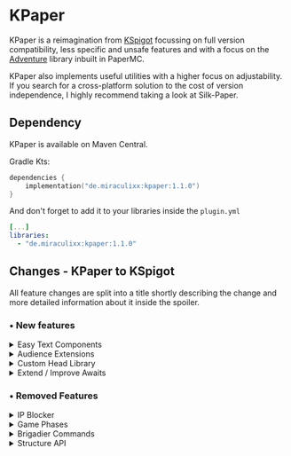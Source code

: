 # KPaper

KPaper is a reimagination from [KSpigot](https://github.com/jakobkmar/KSpigot) focussing on full version compatibility, 
less specific and unsafe features and with a focus on the [Adventure](https://docs.advntr.dev/getting-started.html) library inbuilt in PaperMC.

KPaper also implements useful utilities with a higher focus on adjustability.
If you search for a cross-platform solution to 
the cost of version independence, I highly recommend taking a look at Silk-Paper.

## Dependency

KPaper is available on Maven Central.

Gradle Kts:

```kt
dependencies {
    implementation("de.miraculixx:kpaper:1.1.0")
}
```
And don't forget to add it to your libraries inside the ``plugin.yml``
````yml
[...]
libraries:
  - "de.miraculixx:kpaper:1.1.0"
````

## Changes - KPaper to KSpigot 
All feature changes are split into a title shortly describing the change and more detailed information about it inside the spoiler.
### • New features 
<details>
  <summary>Easy Text Components</summary>
Adventure's text component system is very close to Minecraft's original message system covering all features to the cost of 
becoming very messy quickly. 

KPaper now features a bunch of extension functions and entry functions to work with text components without writing a lot more code.

Example: "Click here to open the url" where 'here' should open a link and is highlighted by color and underlined.
```kotlin
//Without KPaper
Component.text("Click ")
    .color(NamedTextColor.GRAY)
    .append(
        Component.text("here")
            .color(NamedTextColor.BLUE)
            .decoration(TextDecoration.UNDERLINED, TextDecoration.State.TRUE)
            .clickEvent(ClickEvent.openUrl("https://modrinth.com"))
    )
    .append(
        Component.text(" to open the url!")
            .color(NamedTextColor.GRAY)
    )

//With KPaper
cmp("Click ") + 
        cmp("here", KColors.BLUE, underlined = true).addUrl("https://modrinth.com") + 
        cmp(" to open the url!")
```
As you can see in this example, we save a lot of bloat by adding all values directly to the component function. 
Additionally, the color GRAY is set as the default color to prevent entering it every time again. 
Defaults can be changed at any time with the KPaperConfiguration object
</details>
<details>
    <summary>Audience Extensions</summary>
Audiences (by Adventure) represent every entity and CommandSender (like console). 
An Audience object can contain multiple entities or CommandSender to simply bulk actions.
With KPaper you can simply add multiple audiences together by using the + operator.
In addition KPaper adds some utilities like easy titles packet with kotlin durations and more.
</details>
<details>
    <summary>Custom Head Library</summary>
When working with GUIs/Inventories you often use some kind of heads to display certain actions or just for a better look.
Instead of looking them up everytime, KPaper now implements a bunch of frequently used heads with a fancy preview. 
If you have some general heads, simply create a new PR!

![Head Preview](https://i.imgur.com/yO2qt2y.png)
</details>
<details>
    <summary>Extend / Improve Awaits</summary>
Awaiting any type of input for a player with your own callbacks.

- Chat Message - Return the next chat message, now with onTimeout and opt in formatting options
- Book Input - Return the next chat input, now with onTimeout
</details>


### • Removed Features
<details>
    <summary>IP Blocker</summary>
Alls of the provided services are paid closed source companies. 
There are free limited versions provided with a request limit or something else, but I don't think this fits into KPaper at all.
Additionally, the feature to detect VPNs, proxies or similar should be implemented by an exact plugin targeting this.
</details>
<details>
    <summary>Game Phases</summary>
With the game phase api you could add simple mini-game states. 
Again, this feels like too specific to be in KPaper and too pure for actual mini-game servers.
</details>
<details>
    <summary>Brigadier Commands</summary>
Proably the most used feature that will be cut out of KPaper.
The simple reason for this is the version independence. 
The current implementation does not allow the use in multiple versions and can break even in a single minor Minecraft update.

Nonetheless, I highly recommend staying at brigadier with a library specialized to support it in all versions.
The library [CommandAPI](https://commandapi.jorel.dev/8.8.0/kotlindsl.html) by Jorel follows a similar syntax and supports kotlin too.
To learn more about it, visit their [documentation](https://commandapi.jorel.dev/8.8.0/kotlinintro.html)
</details>
<details>
    <summary>Structure API</summary>
In favor of the WorldEdit or FAWE API. Using structures in general is a rare case and does not fit into KPaper
</details>
